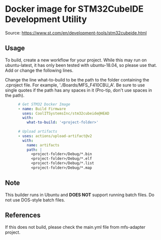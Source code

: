 # Docker image for STM32CubeIDE Development Utility

Source: https://www.st.com/en/development-tools/stm32cubeide.html

## Usage

To build, create a new workflow for your project. While this may run on ubuntu-latest, it has only been tested with ubuntu-18.04, so please use that. Add or change the following lines.

Change the line what-to-build to be the path to the folder containing the .cproject file. For example, './Boards/MFS_F410CBU_A'. Be sure to use single quotes if the path has any spaces in it (Pro-tip, don't use spaces in the path).

```yaml
      # Get STM32 Docker Image
      - name: Build Firmware
        uses: CoolITSystemsInc/stm32cubeide@HEAD
        with:
          what-to-build: '<project-folder>'
          
      # Upload artifacts
      - uses: actions/upload-artifact@v2
        with:
          name: artifacts
          path: |
            <project-folder>/Debug/*.bin
            <project-folder>/Debug/*.elf
            <project-folder>/Debug/*.list
            <project-folder>/Debug/*.map
```

## Note

This builder runs in Ubuntu and **DOES NOT** support running batch files. Do not use DOS-style batch files.

## References

If this does not build, please check the main.yml file from mfs-adapter project.
